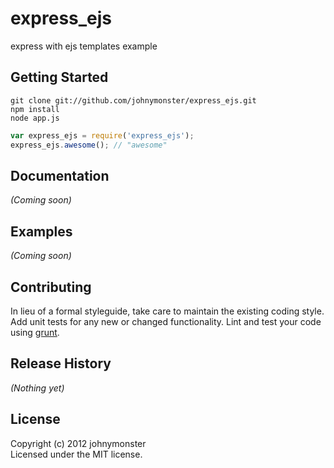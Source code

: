 # express_ejs

express with ejs templates example

## Getting Started
```console
git clone git://github.com/johnymonster/express_ejs.git
npm install
node app.js
```

```javascript
var express_ejs = require('express_ejs');
express_ejs.awesome(); // "awesome"
```

## Documentation
_(Coming soon)_

## Examples
_(Coming soon)_

## Contributing
In lieu of a formal styleguide, take care to maintain the existing coding style. Add unit tests for any new or changed functionality. Lint and test your code using [grunt](https://github.com/cowboy/grunt).

## Release History
_(Nothing yet)_

## License
Copyright (c) 2012 johnymonster  
Licensed under the MIT license.
